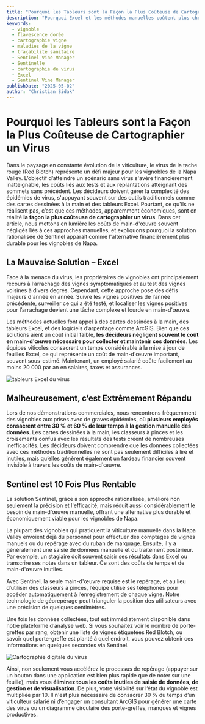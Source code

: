 ```yaml
---
title: "Pourquoi les Tableurs sont la Façon la Plus Coûteuse de Cartographier un Virus"
description: "Pourquoi Excel et les méthodes manuelles coûtent plus cher pour la cartographie des virus dans les vignobles, en raison des coûts de main-d'œuvre, comparé à la solution optimisée de Sentinel."
keywords:
  - vignoble
  - flavescence dorée
  - cartographie vigne
  - maladies de la vigne
  - traçabilité sanitaire
  - Sentinel Vine Manager
  - Sentinelle
  - cartographie de virus
  - Excel
  - Sentinel Vine Manager
publishDate: "2025-05-02"
author: "Christian Sidak"
---
```

# Pourquoi les Tableurs sont la Façon la Plus Coûteuse de Cartographier un Virus

Dans le paysage en constante évolution de la viticulture, le virus de la tache rouge (Red Blotch) représente un défi majeur pour les vignobles de la Napa Valley. L’objectif d’atteindre un scénario sans virus s'avère financièrement inatteignable, les coûts liés aux tests et aux replantations atteignant des sommets sans précédent. Les décideurs doivent gérer la complexité des épidémies de virus, s'appuyant souvent sur des outils traditionnels comme des cartes dessinées à la main et des tableurs Excel. Pourtant, ce qu'ils ne réalisent pas, c’est que ces méthodes, apparemment économiques, sont en réalité **la façon la plus coûteuse de cartographier un virus**. Dans cet article, nous mettons en lumière les coûts de main-d'œuvre souvent négligés liés à ces approches manuelles, et expliquons pourquoi la solution rationalisée de Sentinel apparaît comme l'alternative financièrement plus durable pour les vignobles de Napa.

## La Mauvaise Solution – Excel

Face à la menace du virus, les propriétaires de vignobles ont principalement recours à l’arrachage des vignes symptomatiques et au test des vignes voisines à divers degrés. Cependant, cette approche pose des défis majeurs d'année en année. Suivre les vignes positives de l’année précédente, surveiller ce qui a été testé, et localiser les vignes positives pour l’arrachage devient une tâche complexe et lourde en main-d'œuvre.

Les méthodes actuelles font appel à des cartes dessinées à la main, des tableurs Excel, et des logiciels d’arpentage comme ArcGIS. Bien que ces solutions aient un coût initial faible, **les décideurs négligent souvent le coût en main-d'œuvre nécessaire pour collecter et maintenir ces données**. Les équipes viticoles consacrent un temps considérable à la mise à jour de feuilles Excel, ce qui représente un coût de main-d'œuvre important, souvent sous-estimé. Maintenant, un employé salarié coûte facilement au moins 20 000 par an en salaires, taxes et assurances.

![tableurs Excel du virus](/blog-images/french_excel_virus_map.png)

## Malheureusement, c’est Extrêmement Répandu

Lors de nos démonstrations commerciales, nous rencontrons fréquemment des vignobles aux prises avec de graves épidémies, où **plusieurs employés consacrent entre 30 % et 60 % de leur temps à la gestion manuelle des données**. Les cartes dessinées à la main, les classeurs à pinces et les croisements confus avec les résultats des tests créent de nombreuses inefficacités. Les décideurs doivent comprendre que les données collectées avec ces méthodes traditionnelles ne sont pas seulement difficiles à lire et inutiles, mais qu’elles génèrent également un fardeau financier souvent invisible à travers les coûts de main-d'œuvre.

## Sentinel est 10 Fois Plus Rentable

La solution Sentinel, grâce à son approche rationalisée, améliore non seulement la précision et l'efficacité, mais réduit aussi considérablement le besoin de main-d'œuvre manuelle, offrant une alternative plus durable et économiquement viable pour les vignobles de Napa.

La plupart des vignobles qui pratiquent la viticulture manuelle dans la Napa Valley envoient déjà du personnel pour effectuer des comptages de vignes manuels ou du repérage avec du ruban de marquage. Ensuite, il y a généralement une saisie de données manuelle et du traitement postérieur. Par exemple, un stagiaire doit souvent saisir ses résultats dans Excel ou transcrire ses notes dans un tableur. Ce sont des coûts de temps et de main-d'œuvre inutiles.

Avec Sentinel, la seule main-d'œuvre requise est le repérage, et au lieu d’utiliser des classeurs à pinces, l’équipe utilise ses téléphones pour accéder automatiquement à l’enregistrement de chaque vigne. Notre technologie de géorepérage peut trianguler la position des utilisateurs avec une précision de quelques centimètres.

Une fois les données collectées, tout est immédiatement disponible dans notre plateforme d’analyse web. Si vous souhaitez voir le nombre de porte-greffes par rang, obtenir une liste de vignes étiquetées Red Blotch, ou savoir quel porte-greffe est planté à quel endroit, vous pouvez obtenir ces informations en quelques secondes via Sentinel.

![Cartographie digitale du virus](/blog-images/historique_sanitaire.png)

Ainsi, non seulement vous accélérez le processus de repérage (appuyer sur un bouton dans une application est bien plus rapide que de noter sur une feuille), mais vous **éliminez tous les coûts inutiles de saisie de données, de gestion et de visualisation**. De plus, votre visibilité sur l’état du vignoble est multipliée par 10. Il n'est plus nécessaire de consacrer 30 % du temps d’un viticulteur salarié ni d’engager un consultant ArcGIS pour générer une carte des virus ou un diagramme circulaire des porte-greffes, manques et vignes productives.
